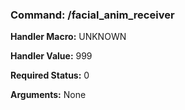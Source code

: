### Command: /facial_anim_receiver

**Handler Macro:** UNKNOWN

**Handler Value:** 999

**Required Status:** 0

**Arguments:**
None
